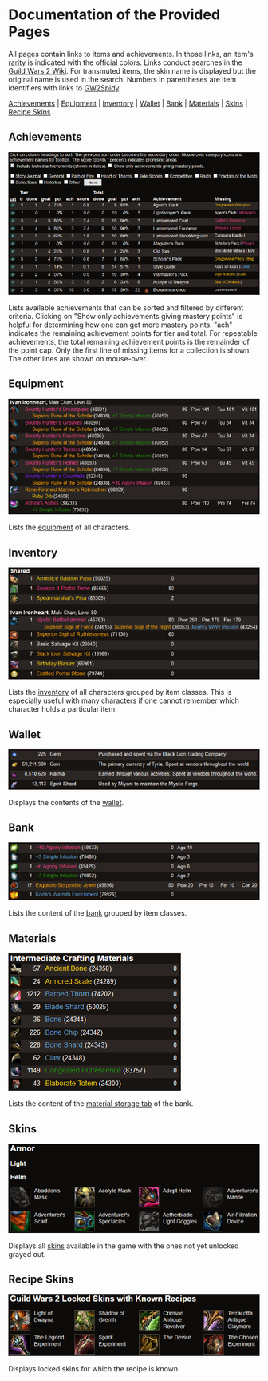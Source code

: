 Documentation of the Provided Pages
===================================

All pages contain links to items and achievements.  In those links, an item's
[rarity](https://wiki.guildwars2.com/wiki/Rarity) is indicated with the
official colors.  Links conduct searches in the [Guild Wars 2
Wiki](https://wiki.guildwars2.com/wiki/Main_Page).  For transmuted items, the
skin name is displayed but the original name is used in the search.  Numbers in
parentheses are item identifiers with links to
[GW2Spidy](https://www.gw2spidy.com/).

[Achievements](#achievements) | [Equipment](#equipment) |
[Inventory](#inventory) | [Wallet](#wallet) | [Bank](#bank) |
[Materials](#materials) | [Skins](#skins) | [Recipe Skins](#recipe-skins)


Achievements
------------

![Achievements](./achievements.gif)

Lists available achievements that can be sorted and filtered by different
criteria. Clicking on "Show only achievements giving mastery points" is helpful
for determining how one can get more mastery points.  "ach" indicates the
remaining achievement points for tier and total.  For repeatable achievements,
the total remaining achievement points is the remainder of the point cap.  Only
the first line of missing items for a collection is shown.  The other lines
are shown on mouse-over.


Equipment
---------

![Equipment](./equipment.png)

Lists the [equipment](https://wiki.guildwars2.com/wiki/Equipment) of all
characters.


Inventory
---------

![Inventory](./inventory.png)

Lists the [inventory](https://wiki.guildwars2.com/wiki/Inventory) of all
characters grouped by item classes.  This is especially useful with many
characters if one cannot remember which character holds a particular item.


Wallet
------

![Wallet](./wallet.png)

Displays the contents of the [wallet](https://wiki.guildwars2.com/wiki/Wallet).


Bank
----

![Bank](./bank.png)

Lists the content of the [bank](https://wiki.guildwars2.com/wiki/Bank) grouped
by item classes.


Materials
---------

![Materials](./materials.png)

Lists the content of the [material storage
tab](https://wiki.guildwars2.com/wiki/Material_storage) of the bank.


Skins
-----

![Skins](./skins.png)

Displays all [skins](https://wiki.guildwars2.com/wiki/Skin) available in the
game with the ones not yet unlocked grayed out.


Recipe Skins
------------

![Recipe Skins](./recipe-skins.png)

Displays locked skins for which the recipe is known.
